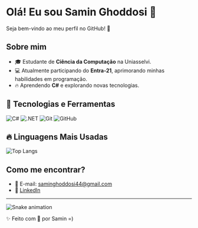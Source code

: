 # Olá! Eu sou Samin Ghoddosi 👋

Seja bem-vindo ao meu perfil no GitHub! 🚀

## Sobre mim
- 🎓 Estudante de **Ciência da Computação** na Uniasselvi.
- 💻 Atualmente participando do **Entra-21**, aprimorando minhas habilidades em programação.
- 🔥 Aprendendo **C#** e explorando novas tecnologias.

## 🚀 Tecnologias e Ferramentas

![C#](https://img.shields.io/badge/-C%23-239120?style=flat-square&logo=c-sharp&logoColor=white)
![.NET](https://img.shields.io/badge/-.NET-512BD4?style=flat-square&logo=dotnet&logoColor=white)
![Git](https://img.shields.io/badge/-Git-F05032?style=flat-square&logo=git&logoColor=white)
![GitHub](https://img.shields.io/badge/-GitHub-181717?style=flat-square&logo=github&logoColor=white)

## 🔥 Linguagens Mais Usadas

![Top Langs](https://github-readme-stats.vercel.app/api/top-langs/?username=samin576&layout=compact&theme=radical)

## Como me encontrar?
- 📧 E-mail: saminghoddosi44@gmail.com
- 🔗 [LinkedIn](https://www.linkedin.com/in/samin-ghoddosi/)

---

![Snake animation](https://github.com/samin576/SEU_USUARIO/blob/output/github-contribution-grid-snake.svg)

✨ Feito com 💙 por Samin =)
